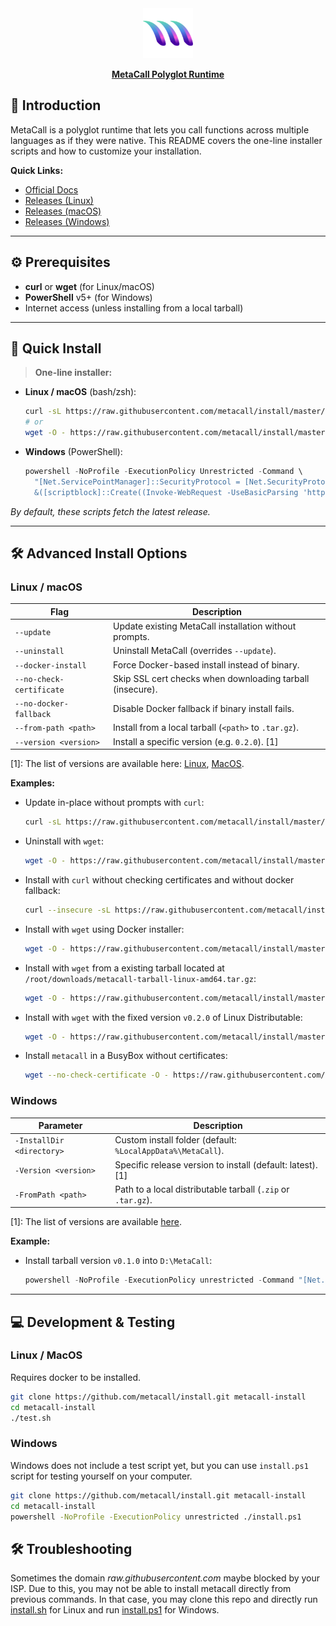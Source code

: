 <div align="center">
  <a href="https://metacall.io" target="_blank">
    <img src="https://raw.githubusercontent.com/metacall/core/develop/deploy/images/logo.png" alt="METACALL" width="80" height="80" style="max-width:100%;" />
    <p><strong>MetaCall Polyglot Runtime</strong></p>
  </a>
</div>


## 🚀 Introduction

MetaCall is a polyglot runtime that lets you call functions across multiple languages as if they were native. This README covers the one-line installer scripts and how to customize your installation.

**Quick Links:**

* [Official Docs](https://github.com/metacall/core/blob/develop/docs/README.md#41-installation)
* [Releases (Linux)](https://github.com/metacall/distributable-linux/releases)
* [Releases (macOS)](https://github.com/metacall/distributable-macos/releases)
* [Releases (Windows)](https://github.com/metacall/distributable-windows/releases)

---

## ⚙️ Prerequisites

* **curl** or **wget** (for Linux/macOS)
* **PowerShell** v5+ (for Windows)
* Internet access (unless installing from a local tarball)

---

## 🎯 Quick Install

> **One-line installer:**

* **Linux / macOS** (bash/zsh):

  ```sh
  curl -sL https://raw.githubusercontent.com/metacall/install/master/install.sh | sh
  # or
  wget -O - https://raw.githubusercontent.com/metacall/install/master/install.sh | sh
  ```

* **Windows** (PowerShell):

  ```powershell
  powershell -NoProfile -ExecutionPolicy Unrestricted -Command \
    "[Net.ServicePointManager]::SecurityProtocol = [Net.SecurityProtocolType]::Tls12; \
    &([scriptblock]::Create((Invoke-WebRequest -UseBasicParsing 'https://raw.githubusercontent.com/metacall/install/master/install.ps1')))"
  ```

*By default, these scripts fetch the latest release.*

---

## 🛠️ Advanced Install Options

### Linux / macOS

| Flag                     | Description                                               |
| ------------------------ | --------------------------------------------------------- |
| `--update`               | Update existing MetaCall installation without prompts.    |
| `--uninstall`            | Uninstall MetaCall (overrides `--update`).                |
| `--docker-install`       | Force Docker-based install instead of binary.             |
| `--no-check-certificate` | Skip SSL cert checks when downloading tarball (insecure). |
| `--no-docker-fallback`   | Disable Docker fallback if binary install fails.          |
| `--from-path <path>`     | Install from a local tarball (`<path>` to `.tar.gz`).     |
| `--version <version>`    | Install a specific version (e.g. `0.2.0`). [1]            |

[1]: The list of versions are available here: [Linux](https://github.com/metacall/distributable-linux/releases), [MacOS](https://github.com/metacall/distributable-macos/releases).

**Examples:**

- Update in-place without prompts with `curl`:

  ```sh
  curl -sL https://raw.githubusercontent.com/metacall/install/master/install.sh | sh -s -- --update
  ```

- Uninstall with `wget`:

  ```sh
  wget -O - https://raw.githubusercontent.com/metacall/install/master/install.sh | sh -s -- --uninstall
  ```

- Install with `curl` without checking certificates and without docker fallback:
  ```sh
  curl --insecure -sL https://raw.githubusercontent.com/metacall/install/master/install.sh | sh -s -- --no-check-certificate --no-docker-fallback
  ```

- Install with `wget` using Docker installer:
  ```sh
  wget -O - https://raw.githubusercontent.com/metacall/install/master/install.sh | sh -s -- --docker-install
  ```

- Install with `wget` from a existing tarball located at `/root/downloads/metacall-tarball-linux-amd64.tar.gz`:
  ```sh
  wget -O - https://raw.githubusercontent.com/metacall/install/master/install.sh | sh -s -- --from-path /root/downloads/metacall-tarball-linux-amd64.tar.gz
  ```

- Install with `wget` with the fixed version `v0.2.0` of Linux Distributable:
  ```sh
  wget -O - https://raw.githubusercontent.com/metacall/install/master/install.sh | sh -s -- --version 0.2.0
  ```

- Install `metacall` in a BusyBox without certificates:
  ```sh
  wget --no-check-certificate -O - https://raw.githubusercontent.com/metacall/install/master/install.sh | sh -s -- --no-check-certificate
  ```

### Windows

| Parameter                 | Description                                                  |
| ------------------------- | ------------------------------------------------------------ |
| `-InstallDir <directory>` | Custom install folder (default: `%LocalAppData%\MetaCall`).  |
| `-Version <version>`      | Specific release version to install (default: latest). [1]   |
| `-FromPath <path>`        | Path to a local distributable tarball (`.zip` or `.tar.gz`). |

[1]: The list of versions are available [here](https://github.com/metacall/distributable-windows/releases).

**Example:**

- Install tarball version `v0.1.0` into `D:\MetaCall`:
  ```powershell
  powershell -NoProfile -ExecutionPolicy unrestricted -Command "[Net.ServicePointManager]::SecurityProtocol = [Net.SecurityProtocolType]::Tls12; &([scriptblock]::Create((Invoke-WebRequest -UseBasicParsing 'https://raw.githubusercontent.com/metacall/install/master/install.ps1'))) -InstallDir 'D:\MetaCall' -Version '0.1.0'"
  ```

---

## 💻 Development & Testing

### Linux / MacOS

Requires docker to be installed.

```sh
git clone https://github.com/metacall/install.git metacall-install
cd metacall-install
./test.sh
```

### Windows

Windows does not include a test script yet, but you can use `install.ps1` script for testing yourself on your computer.

```sh
git clone https://github.com/metacall/install.git metacall-install
cd metacall-install
powershell -NoProfile -ExecutionPolicy unrestricted ./install.ps1
```

## 🛠️ Troubleshooting

Sometimes the domain _raw.githubusercontent.com_ maybe blocked by your ISP. Due to this, you may not be able to install metacall directly from previous commands. In that case, you may clone this repo and directly run [install.sh](https://github.com/metacall/install/blob/master/install.sh) for Linux and run [install.ps1](https://github.com/metacall/install/blob/master/install.ps1) for Windows.

